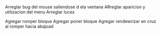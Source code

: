 Arreglar bug del mouse saliendose d ela ventana
ARreglar aparicion y utilizacion del menu
Arreglar luces



Agregar romper bloque
Agregar poner bloque
Agregar rendewrizar en cruz al romper hacia abajoad